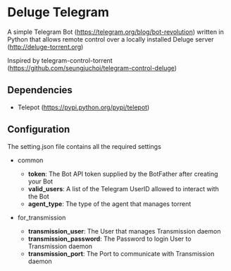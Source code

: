 # Deluge Telegram

A simple Telegram Bot (https://telegram.org/blog/bot-revolution) written in Python that allows remote control over a locally installed Deluge server (http://deluge-torrent.org)

Inspired by telegram-control-torrent (https://github.com/seungjuchoi/telegram-control-deluge)

## Dependencies
- Telepot (https://pypi.python.org/pypi/telepot)

## Configuration
The setting.json file contains all the required settings

- common
  - **token**: The Bot API token supplied by the BotFather after creating your Bot
  - **valid_users**: A list of the Telegram UserID allowed to interact with the Bot
  - **agent_type**:  The type of the agent that manages torrent

- for_transmission
  - **transmission_user**: The User that manages Transmission daemon
  - **transmission_password**: The Password to login User to Transmission daemon
  - **transmission_port**: The Port to communicate with Transmission daemon
